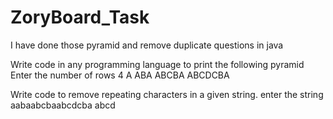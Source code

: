 # ZoryBoard_Task
I have done those pyramid and remove duplicate questions in java

Write code in any programming language to print the following pyramid
Enter the number of rows
4
   A
  ABA
 ABCBA
ABCDCBA


Write code to remove repeating characters in a given string. 
enter the string
aabaabcbaabcdcba
abcd
